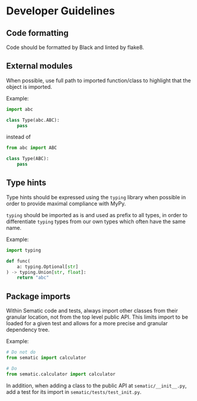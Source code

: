 # Developer Guidelines

## Code formatting
Code should be formatted by Black and linted by flake8.

## External modules
When possible, use full path to imported function/class to highlight that the
object is imported.

Example:
```python
import abc

class Type(abc.ABC):
    pass

```
instead of
```python
from abc import ABC

class Type(ABC):
    pass
```

## Type hints
Type hints should be expressed using the `typing` library when possible in order
to provide maximal compliance with MyPy.

`typing` should be imported as is and used as prefix to all types, in order to
differentiate `typing` types from our own types which often have the same name.

Example:
```python
import typing

def func(
    a: typing.Optional[str]
) -> typing.Union[str, float]:
    return "abc"
```

## Package imports

Within Sematic code and tests, always import other classes from their granular
location, not from the top level public API. This limits import to be loaded for
a given test and allows for a more precise and granular dependency tree.

Example:
```python
# Do not do
from sematic import calculator

# Do
from sematic.calculator import calculator
```

In addition, when adding a class to the public API at `sematic/__init__.py`, add a
test for its import in `sematic/tests/test_init.py`.